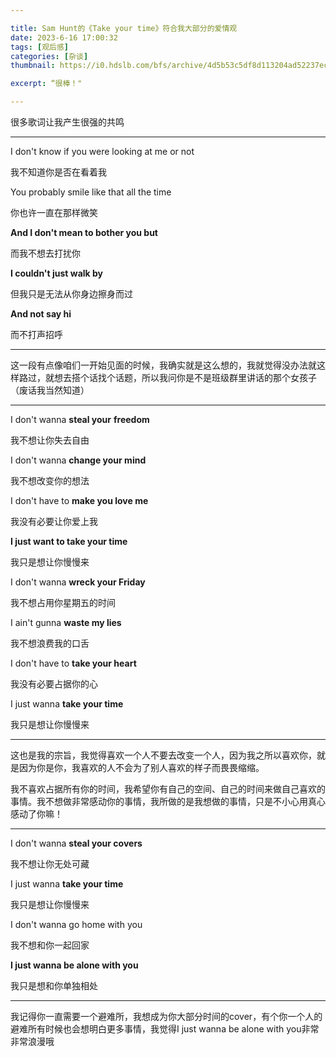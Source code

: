 ```yaml
---

title: Sam Hunt的《Take your time》符合我大部分的爱情观
date: 2023-6-16 17:00:32
tags: [观后感]
categories: [杂谈]
thumbnail: https://i0.hdslb.com/bfs/archive/4d5b53c5df8d113204ad52237ec2d1beff8137da.jpg

excerpt: “很棒！"

---
```


很多歌词让我产生很强的共鸣



--------------------------------------------------------------------------------------

I don't know if you were looking at me or not

我不知道你是否在看着我

You probably smile like that all the time

你也许一直在那样微笑

**And I don't mean to bother you but**

而我不想去打扰你

**I couldn't just walk by**

但我只是无法从你身边擦身而过

**And not say hi**

而不打声招呼

------------------------------------

这一段有点像咱们一开始见面的时候，我确实就是这么想的，我就觉得没办法就这样路过，就想去搭个话找个话题，所以我问你是不是班级群里讲话的那个女孩子（废话我当然知道）



-------------------

I don't wanna **steal your** **freedom**

我不想让你失去自由

I don't wanna **change your mind**

我不想改变你的想法

I don't have to **make you love me**

我没有必要让你爱上我

**I just want to take your time**

我只是想让你慢慢来

I don't wanna **wreck your Friday**

我不想占用你星期五的时间

I ain't gunna **waste my lies**

我不想浪费我的口舌

I don't have to **take your heart**

我没有必要占据你的心

I just wanna **take your time**

我只是想让你慢慢来

----

这也是我的宗旨，我觉得喜欢一个人不要去改变一个人，因为我之所以喜欢你，就是因为你是你，我喜欢的人不会为了别人喜欢的样子而畏畏缩缩。

我不喜欢占据所有你的时间，我希望你有自己的空间、自己的时间来做自己喜欢的事情。我不想做非常感动你的事情，我所做的是我想做的事情，只是不小心用真心感动了你嘛！



---

I don't wanna **steal your covers**

我不想让你无处可藏

I just wanna **take your time**

我只是想让你慢慢来

I don't wanna go home with you

我不想和你一起回家

**I just wanna be alone with you**

我只是想和你单独相处

---

我记得你一直需要一个避难所，我想成为你大部分时间的cover，有个你一个人的避难所有时候也会想明白更多事情，我觉得I just wanna be alone with you非常非常浪漫哦







